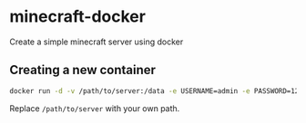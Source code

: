 # minecraft-docker
Create a simple minecraft server using docker

## Creating a new container
```sh
docker run -d -v /path/to/server:/data -e USERNAME=admin -e PASSWORD=1234 -p 25565:25565 -p 3000:80 -e XMS=1024M -e XMX=2048M -e JAR=server.jar --restart unless-stopped froadus/minecraft:latest
```
Replace `/path/to/server` with your own path.
